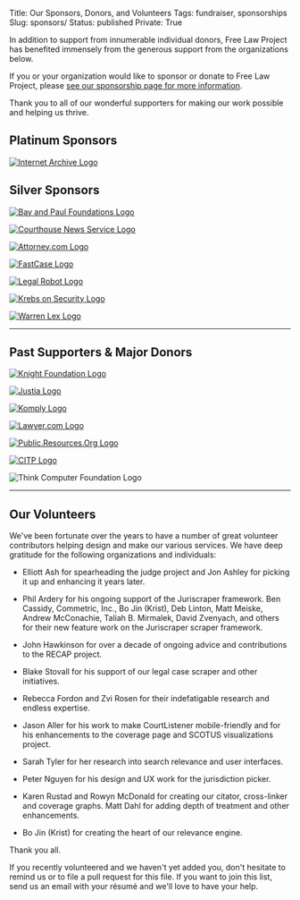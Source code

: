 Title: Our Sponsors, Donors, and Volunteers
Tags: fundraiser, sponsorships
Slug: sponsors/
Status: published
Private: True


<p class="lead">In addition to support from innumerable individual donors, Free Law Project has benefited immensely from the generous support from the organizations below.</p>

If you or your organization would like to sponsor or donate to Free Law Project, please [see our sponsorship page for more information][become].

Thank you to all of our wonderful supporters for making our work possible and helping us thrive. 

## Platinum Sponsors

<div class="row vertical-align v-offset-below-3">
    <div class="col-xs-4">
        <p><a href="https://archive.org"
           target="_blank">
            <img src="{static}/images/services-logos/internet-archive.png"
                 alt="Internet Archive Logo"
                 class="img-responsive">
        </a></p>
    </div>
</div>
<div class="clearfix"></div>


## Silver Sponsors

<div class="row vertical-align v-offset-below-3">
    <div class="col-xs-4">
        <p><a href="http://bayandpaulfoundations.org"
           target="_blank">
            <img src="{static}/images/services-logos/bay-and-paul.jpg"
                 alt="Bay and Paul Foundations Logo"
                 class="img-responsive">
        </a></p>
    </div>
    <div class="col-xs-4">
        <p><a href="https://www.courthousenews.com"
           target="_blank">
            <img src="{static}/images/services-logos/courthouse-news.png"
                 alt="Courthouse News Service Logo"
                 class="img-responsive">
        </a></p>
    </div>
    <div class="col-xs-4">
        <p><a href="https://www.attorney.com"
           target="_blank">
            <img src="{static}/images/services-logos/attorney_com.jpg"
                 alt="Attorney.com Logo"
                 class="img-responsive">
        </a></p>
    </div>
</div>

<div class="row vertical-align v-offset-below-3">
    <div class="col-xs-4">
        <p><a href="https://www.fastcase.com"
           target="_blank">
            <img src="{static}/images/services-logos/fastcase.png"
                 alt="FastCase Logo"
                 class="img-responsive">
        </a></p>
    </div>
    <div class="col-xs-4">
        <p><a href="https://www.legalrobot.com"
           target="_blank">
            <img src="{static}/images/services-logos/legal-robot.svg"
                 alt="Legal Robot Logo"
                 class="img-responsive">
        </a></p>
    </div>
    <div class="col-xs-4">
        <p><a href="https://krebsonsecurity.com/"
           target="_blank">
            <img src="{static}/images/services-logos/krebs-on-security.png"
                 alt="Krebs on Security Logo"
                 class="img-responsive">
        </a></p>
    </div>
</div>
<div class="row vertical-align v-offset-below-3">
    <div class="col-xs-4">
        <p><a href="https://warrenlex.com/"
           target="_blank">
            <img src="{static}/images/services-logos/warrenlex.png"
                 alt="Warren Lex Logo"
                 class="img-responsive">
        </a></p>
    </div>
</div>


-------

## Past Supporters & Major Donors

<div class="row vertical-align v-offset-below-3">
    <div class="col-xs-4">
        <p><a href="https://www.knightfoundation.org"
           target="_blank">
            <img src="{static}/images/services-logos/knight-foundation.png"
                 alt="Knight Foundation Logo"
                 class="img-responsive">
        </a></p>
    </div>
    <div class="col-xs-4">
        <p><a href="https://www.justia.com"
           target="_blank">
            <img src="{static}/images/services-logos/justia.png"
                 alt="Justia Logo"
                 class="img-responsive">
        </a></p>
    </div>
    <div class="col-xs-4">
        <p><a href="http://www.komply.co/"
           target="_blank">
            <img src="{static}/images/services-logos/komply.png"
                 alt="Komply Logo"
                 class="img-responsive">
        </a></p>
    </div>
</div>

<div class="row vertical-align v-offset-below-3">
    <div class="col-xs-4">
        <p><a href="https://www.lawyer.com"
           target="_blank">
            <img src="{static}/images/services-logos/lawyer.com.png"
                 alt="Lawyer.com Logo"
                 class="img-responsive">
        </a></p>
    </div>    
    <div class="col-xs-4">
        <p><a href="https://public.resource.org"
           target="_blank">
            <img src="{static}/images/services-logos/pro.png"
                 alt="Public.Resources.Org Logo"
                 class="img-responsive">
        </a></p>
    </div>
    <div class="col-xs-4">
        <p><a href="https://citp.princeton.org"
           target="_blank">
            <img src="{static}/images/recap/citp-logo-compact.png"
                 alt="CITP Logo"
                 class="img-responsive">
        </a></p>
    </div>
</div>
<div class="row vertical-align v-offset-below-3">
    <div class="col-xs-4">
        <p>
            <img src="{static}/images/services-logos/think-computer-foundation.gif"
                 alt="Think Computer Foundation Logo"
                 class="img-responsive">
        </p>
    </div>
</div>


--------------

## Our Volunteers

We've been fortunate over the years to have a number of great volunteer contributors helping design and make our various services. We have deep gratitude for the following organizations and individuals:

 - Elliott Ash for spearheading the judge project and Jon Ashley for picking it up and enhancing it years later.

 - Phil Ardery for his ongoing support of the Juriscraper framework. Ben Cassidy, Commetric, Inc., Bo Jin (Krist), Deb Linton, Matt Meiske, Andrew McConachie, Taliah B. Mirmalek, David Zvenyach, and others for their new feature work on the Juriscraper scraper framework.

 - John Hawkinson for over a decade of ongoing advice and contributions to the RECAP project.
 
 - Blake Stovall for his support of our legal case scraper and other initiatives.
 
 - Rebecca Fordon and Zvi Rosen for their indefatigable research and endless expertise.
 
 - Jason Aller for his work to make CourtListener mobile-friendly and for his enhancements to the coverage page and SCOTUS visualizations project.

 - Sarah Tyler for her research into search relevance and user interfaces.
 
 - Peter Nguyen for his design and UX work for the jurisdiction picker.

 - Karen Rustad and Rowyn McDonald for creating our citator, cross-linker and coverage graphs. Matt Dahl for adding depth of treatment and other enhancements.
  
 - Bo Jin (Krist) for creating the heart of our relevance engine. 
 
Thank you all.

<span class="gray small">If you recently volunteered and we haven't yet added you, don't hesitate to remind us or to file a pull request for this file. If you want to join this list, send us an email with your résumé and we'll love to have your help.</span>

[become]: {filename}/pages/become-a-sponsor.md
